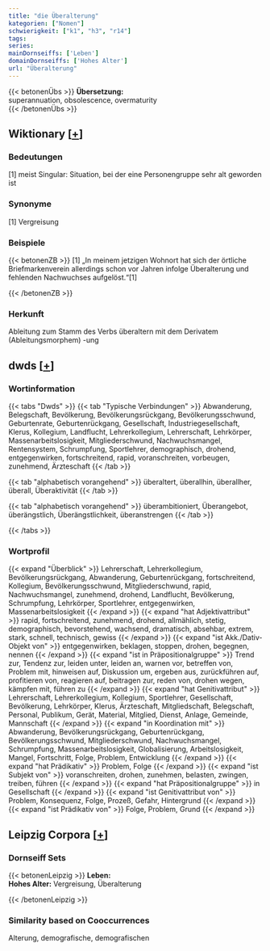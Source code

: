 ```yaml
---
title: "die Überalterung"
kategorien: ["Nomen"]
schwierigkeit: ["k1", "h3", "r14"]
tags:
series:
mainDornseiffs: ['Leben']
domainDornseiffs: ['Hohes Alter']
url: "Überalterung"
---
```


{{< betonenÜbs >}}
**Übersetzung:**  
superannuation, obsolescence, overmaturity  
{{< /betonenÜbs >}}

## Wiktionary [[+](https://de.wiktionary.org/wiki/Überalterung)]

### Bedeutungen
[1] meist Singular: Situation, bei der eine Personengruppe sehr alt geworden ist  

### Synonyme
[1] Vergreisung  

### Beispiele
{{< betonenZB >}}
[1] „In meinem jetzigen Wohnort hat sich der örtliche Briefmarkenverein allerdings schon vor Jahren infolge Überalterung und fehlenden Nachwuchses aufgelöst.“[1]  

{{< /betonenZB >}}
### Herkunft
Ableitung zum Stamm des Verbs überaltern mit dem Derivatem (Ableitungsmorphem) -ung  



## dwds [[+](https://www.dwds.de/wb/Überalterung)]

### Wortinformation
{{< tabs "Dwds" >}}
{{< tab "Typische Verbindungen" >}}
Abwanderung, Belegschaft, Bevölkerung, Bevölkerungsrückgang, Bevölkerungsschwund, Geburtenrate, Geburtenrückgang, Gesellschaft, Industriegesellschaft, Klerus, Kollegium, Landflucht, Lehrerkollegium, Lehrerschaft, Lehrkörper, Massenarbeitslosigkeit, Mitgliederschwund, Nachwuchsmangel, Rentensystem, Schrumpfung, Sportlehrer, demographisch, drohend, entgegenwirken, fortschreitend, rapid, voranschreiten, vorbeugen, zunehmend, Ärzteschaft
{{< /tab >}}

{{< tab "alphabetisch vorangehend" >}}
überaltert, überallhin, überallher, überall, Überaktivität
{{< /tab >}}

{{< tab "alphabetisch vorangehend" >}}
überambitioniert, Überangebot, überängstlich, Überängstlichkeit, überanstrengen
{{< /tab >}}

{{< /tabs >}}

### Wortprofil
{{< expand "Überblick" >}} Lehrerschaft, Lehrerkollegium, Bevölkerungsrückgang, Abwanderung, Geburtenrückgang, fortschreitend, Kollegium, Bevölkerungsschwund, Mitgliederschwund, rapid, Nachwuchsmangel, zunehmend, drohend, Landflucht, Bevölkerung, Schrumpfung, Lehrkörper, Sportlehrer, entgegenwirken, Massenarbeitslosigkeit {{< /expand >}}
{{< expand "hat Adjektivattribut" >}} rapid, fortschreitend, zunehmend, drohend, allmählich, stetig, demographisch, bevorstehend, wachsend, dramatisch, absehbar, extrem, stark, schnell, technisch, gewiss {{< /expand >}}
{{< expand "ist Akk./Dativ-Objekt von" >}} entgegenwirken, beklagen, stoppen, drohen, begegnen, nennen {{< /expand >}}
{{< expand "ist in Präpositionalgruppe" >}} Trend zur, Tendenz zur, leiden unter, leiden an, warnen vor, betreffen von, Problem mit, hinweisen auf, Diskussion um, ergeben aus, zurückführen auf, profitieren von, reagieren auf, beitragen zur, reden von, drohen wegen, kämpfen mit, führen zu {{< /expand >}}
{{< expand "hat Genitivattribut" >}} Lehrerschaft, Lehrerkollegium, Kollegium, Sportlehrer, Gesellschaft, Bevölkerung, Lehrkörper, Klerus, Ärzteschaft, Mitgliedschaft, Belegschaft, Personal, Publikum, Gerät, Material, Mitglied, Dienst, Anlage, Gemeinde, Mannschaft {{< /expand >}}
{{< expand "in Koordination mit" >}} Abwanderung, Bevölkerungsrückgang, Geburtenrückgang, Bevölkerungsschwund, Mitgliederschwund, Nachwuchsmangel, Schrumpfung, Massenarbeitslosigkeit, Globalisierung, Arbeitslosigkeit, Mangel, Fortschritt, Folge, Problem, Entwicklung {{< /expand >}}
{{< expand "hat Prädikativ" >}} Problem, Folge {{< /expand >}}
{{< expand "ist Subjekt von" >}} voranschreiten, drohen, zunehmen, belasten, zwingen, treiben, führen {{< /expand >}}
{{< expand "hat Präpositionalgruppe" >}} in Gesellschaft {{< /expand >}}
{{< expand "ist Genitivattribut von" >}} Problem, Konsequenz, Folge, Prozeß, Gefahr, Hintergrund {{< /expand >}}
{{< expand "ist Prädikativ von" >}} Folge, Problem, Grund {{< /expand >}}

## Leipzig Corpora [[+](https://corpora.uni-leipzig.de/en/res?word=Überalterung&corpusId=deu_newscrawl-public_2018)]

### Dornseiff Sets
{{< betonenLeipzig >}}
**Leben:**  
**Hohes Alter:** Vergreisung, Überalterung  

{{< /betonenLeipzig >}}

### Similarity based on Cooccurrences
Alterung, demografische, demografischen

